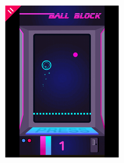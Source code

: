 ![teste](https://github.com/bruno-medeiros1/bruno-medeiros1/blob/main/bio.gif)

<!--
**bruno-medeiros1/bruno-medeiros1** is a ✨ _special_ ✨ repository because its `README.md` (this file) appears on your GitHub profile.


